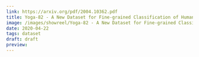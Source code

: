 ```yaml
---
link: https://arxiv.org/pdf/2004.10362.pdf
title: Yoga-82 - A New Dataset for Fine-grained Classification of Human Poses
image: /images/showreel/Yoga-82 - A New Dataset for Fine-grained Classification of Human Poses.jpg
date: 2020-04-22
tags: dataset
draft: draft
preview:
---
```



